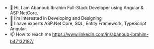- 👋 Hi, I am Abanoub Ibrahim Full-Stack Developer using Angular & ASP.NetCore.
- 👀 I’m interested in Developing and Designing
- 🌱 I have experts ASP.Net Core, SQL, Entity Framework, TypeScript Angular.
- 📫 How to reach me https://www.linkedin.com/in/abanoub-ibrahim-b47132187/

<!---
AbanoubIbrahim98/AbanoubIbrahim98 is a ✨ special ✨ repository because its `README.md` (this file) appears on your GitHub profile.
You can click the Preview link to take a look at your changes.
--->

